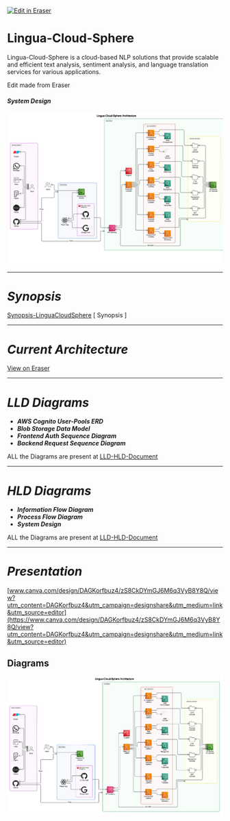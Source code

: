 <p><a target="_blank" href="https://app.eraser.io/workspace/dt7Phvkj2Gc2r9r2b6AR" id="edit-in-eraser-github-link"><img alt="Edit in Eraser" src="https://firebasestorage.googleapis.com/v0/b/second-petal-295822.appspot.com/o/images%2Fgithub%2FOpen%20in%20Eraser.svg?alt=media&amp;token=968381c8-a7e7-472a-8ed6-4a6626da5501"></a></p>

# **Lingua-Cloud-Sphere**
Lingua-Cloud-Sphere is a cloud-based NLP solutions that provide scalable and efficient text analysis, sentiment analysis, and language translation services for various applications.

Edit made from Eraser



#### _**System Design**_
![Figure 7](/.eraser/dt7Phvkj2Gc2r9r2b6AR___6Ww8hrtkmQbCnRHKqyf4D7Vv51M2___---figure---i0gJt2aJxy8dBjKHM5ahI---figure---7K72H1ytV86AAVKNNIiunA.png "Figure 7")



---

# _**Synopsis**_
[﻿Synopsis-LinguaCloudSphere](https://app.eraser.io/workspace/KdmznEp53HlvdGcB2N2O) [ Synopsis ]

---

# _**Current Architecture**_
[﻿View on Eraser](https://app.eraser.io/workspace/dt7Phvkj2Gc2r9r2b6AR?elements=H036hiNq0ZwuHjHuQVoNCw) 

---

# _**LLD Diagrams**_


- _**AWS Cognito User-Pools ERD**_
- _**Blob Storage Data Model**_ 
- _**Frontend Auth Sequence Diagram**_
- _**Backend Request Sequence Diagram**_


ALL the Diagrams are present at [﻿LLD-HLD-Document](https://app.eraser.io/workspace/xDlTUArxvInA1UnMiYa8) 

---

# _**HLD Diagrams**_
- _**Information Flow Diagram**_
- _**Process Flow Diagram**_
- _**System Design**_


ALL the Diagrams are present at [﻿LLD-HLD-Document](https://app.eraser.io/workspace/xDlTUArxvInA1UnMiYa8) 

---

# _**Presentation**_


[﻿www.canva.com/design/DAGKorfbuz4/zS8CkDYmGJ6M6q3VyB8Y8Q/view?utm_content=DAGKorfbuz4&utm_campaign=designshare&utm_medium=link&utm_source=editor](https://www.canva.com/design/DAGKorfbuz4/zS8CkDYmGJ6M6q3VyB8Y8Q/view?utm_content=DAGKorfbuz4&utm_campaign=designshare&utm_medium=link&utm_source=editor) 


<!-- eraser-additional-content -->
## Diagrams
<!-- eraser-additional-files -->
<a href="/README-Lingua-Cloud-Sphere Architecture-1.eraserdiagram" data-element-id="6MSQtqk73MSMgZk9rjMby"><img src="/.eraser/dt7Phvkj2Gc2r9r2b6AR___6Ww8hrtkmQbCnRHKqyf4D7Vv51M2___---diagram----44b416072d3c0729dd91efd574f5b26e-Lingua-Cloud-Sphere-Architecture.png" alt="" data-element-id="6MSQtqk73MSMgZk9rjMby" /></a>
<!-- end-eraser-additional-files -->
<!-- end-eraser-additional-content -->
<!--- Eraser file: https://app.eraser.io/workspace/dt7Phvkj2Gc2r9r2b6AR --->